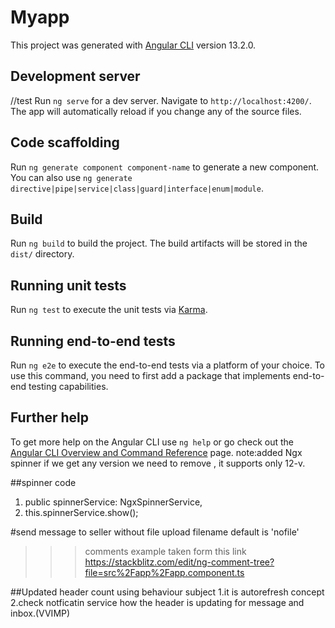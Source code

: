 # Myapp

This project was generated with [Angular CLI](https://github.com/angular/angular-cli) version 13.2.0.

## Development server
//test
Run `ng serve` for a dev server. Navigate to `http://localhost:4200/`. The app will automatically reload if you change any of the source files.

## Code scaffolding

Run `ng generate component component-name` to generate a new component. You can also use `ng generate directive|pipe|service|class|guard|interface|enum|module`.

## Build

Run `ng build` to build the project. The build artifacts will be stored in the `dist/` directory.

## Running unit tests

Run `ng test` to execute the unit tests via [Karma](https://karma-runner.github.io).

## Running end-to-end tests

Run `ng e2e` to execute the end-to-end tests via a platform of your choice. To use this command, you need to first add a package that implements end-to-end testing capabilities.

## Further help

To get more help on the Angular CLI use `ng help` or go check out the [Angular CLI Overview and Command Reference](https://angular.io/cli) page.
note:added Ngx spinner if we get any version we need to remove , it supports only 12-v.

##spinner code
  1.  public spinnerService: NgxSpinnerService,
   2. this.spinnerService.show();

   #send message to seller without file upload filename default is 'nofile'
  
>>>comments example taken form this link
https://stackblitz.com/edit/ng-comment-tree?file=src%2Fapp%2Fapp.component.ts

##Updated header count using behaviour subject
1.it is autorefresh concept
2.check notficatin service how the header is updating for message and inbox.(VVIMP)